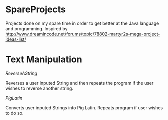 # SpareProjects

Projects done on my spare time in order to get better at the Java language and programming. 
Inspired by 
http://www.dreamincode.net/forums/topic/78802-martyr2s-mega-project-ideas-list/

# Text Manipulation

*ReverseAString*

Reverses a user inputed String and then repeats the program if the user wishes to reverse another string.

*PigLatin*

Converts user inputed Strings into Pig Latin. Repeats program if user wishes to do so.


